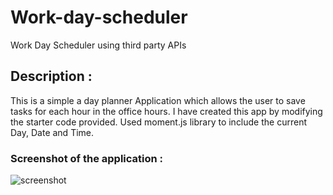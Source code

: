 # Work-day-scheduler
Work Day Scheduler using third party APIs

## Description :
This is a simple a day planner Application which allows the user to save tasks for each hour in the office hours. I have created this app by modifying the starter code 
provided. Used moment.js library to include the current Day, Date and Time.


### Screenshot of the application :
![screenshot](/assets/images/Screenshot.png)
